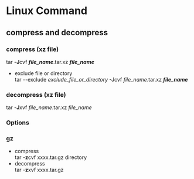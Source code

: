 # Linux Command #  
## compress and decompress ##  
### compress (xz file) ###  
tar -**J**cvf ***file_name***.tar.xz ***file_name***  
- exclude file or directory  
tar --exclude *exclude_file_or_directory* -Jcvf *file_name*.tar.xz ***file_name***  

### decompress (xz file) ###  
tar -**J**xvf *file_name*.tar.xz *file_name*  

### Options ###
### gz ###
- compress  
tar -**z**cvf xxxx.tar.gz directory
- decompress  
tar -**z**xvf xxxx.tar.gz
